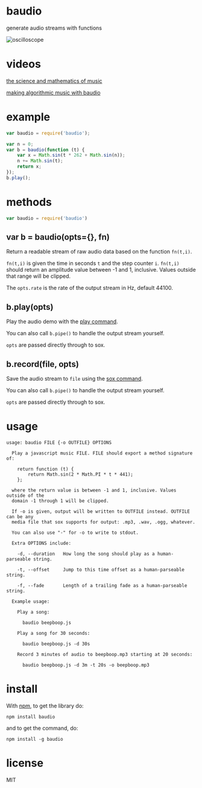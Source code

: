# baudio

generate audio streams with functions

![oscilloscope](http://substack.net/images/oscilloscope.png)

# videos

[the science and mathematics of music](http://www.youtube.com/watch?v=i_0DXxNeaQ0)

[making algorithmic music with baudio](http://www.youtube.com/watch?v=2oz_SwhBixs)

# example

``` js
var baudio = require('baudio');

var n = 0;
var b = baudio(function (t) {
    var x = Math.sin(t * 262 + Math.sin(n));
    n += Math.sin(t);
    return x;
});
b.play();
```

# methods

``` js
var baudio = require('baudio')
```

## var b = baudio(opts={}, fn)

Return a readable stream of raw audio data based on the function `fn(t,i)`.

`fn(t,i)` is given the time in seconds `t` and the step counter `i`.
`fn(t,i)` should return an amplitude value between -1 and 1, inclusive. Values
outside that range will be clipped.

The `opts.rate` is the rate of the output stream in Hz, default 44100.

## b.play(opts)

Play the audio demo with the [play command](http://sox.sourceforge.net/).

You can also call `b.pipe()` to handle the output stream yourself.

`opts` are passed directly through to sox.

## b.record(file, opts)

Save the audio stream to `file` using the
[sox command](http://sox.sourceforge.net/).

You can also call `b.pipe()` to handle the output stream yourself.

`opts` are passed directly through to sox.

# usage

```
usage: baudio FILE {-o OUTFILE} OPTIONS

  Play a javascript music FILE. FILE should export a method signature of:

    return function (t) {
        return Math.sin(2 * Math.PI * t * 441);
    };
  
  where the return value is between -1 and 1, inclusive. Values outside of the
  domain -1 through 1 will be clipped.
  
  If -o is given, output will be written to OUTFILE instead. OUTFILE can be any
  media file that sox supports for output: .mp3, .wav, .ogg, whatever.
  
  You can also use "-" for -o to write to stdout.

  Extra OPTIONS include:

    -d, --duration   How long the song should play as a human-parseable string.

    -t, --offset     Jump to this time offset as a human-parseable string.

    -f, --fade       Length of a trailing fade as a human-parseable string.
 
  Example usage:

    Play a song:

      baudio beepboop.js

    Play a song for 30 seconds:

      baudio beepboop.js -d 30s

    Record 3 minutes of audio to beepboop.mp3 starting at 20 seconds:

      baudio beepboop.js -d 3m -t 20s -o beepboop.mp3

```

# install

With [npm](http://npmjs.org), to get the library do:

```
npm install baudio
```

and to get the command, do:

```
npm install -g baudio
```

# license

MIT

